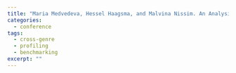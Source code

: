 ```yaml
---
title: "Maria Medvedeva, Hessel Haagsma, and Malvina Nissim. An Analysis of Cross-Genre and In-Genre Performance for Author Profiling in Social Media. In Gareth J. F. Jones, Séamus Lawless, Julio Gonzalo, Liadh Kelly, Lorraine Goeuriot, Thomad Mandl, Linda Cappellato, Nicola Ferro (eds.) <i>Experimental IR Meets Multilinguality, Multimodality, and Interaction, 8th International Conference of the CLEF Association, CLEF 2017</i>, Dublin, Ireland, September 11-14, Proceedings. Springer LNCS 10439. 2017. <b>Conference Best Paper Award</b>."
categories: 
  - conference
tags:
  - cross-genre
  - profiling
  - benchmarking
excerpt: ""
---
```


